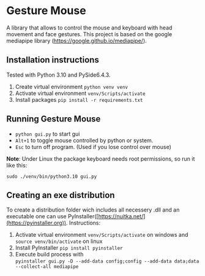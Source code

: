 # Gesture Mouse

A library that allows to control the mouse and keyboard with head movement and face gestures. This project is based on the 
google mediapipe library (https://google.github.io/mediapipe/).

## Installation instructions
Tested with Python 3.10 and PySide6.4.3. 
1. Create virtual environment  `python venv venv`
2. Activate virtual environment `venv/Scripts/activate`
3. Install packages `pip install -r requirements.txt`

## Running Gesture Mouse
- `python gui.py` to start gui
- `Alt+1` to toggle mouse controlled by python or system.
- `Esc` to turn off program. (Used if you lose control over mouse)

**Note**: Under Linux the package keyboard needs root permissions, so run it like this:

```sudo ./venv/bin/python3.10 gui.py```

## Creating an exe distribution
To create a distribution folder wich includes all necessery .dll and an executable one can use PyInstaller([https://nuitka.net/](https://pyinstaller.org)). 
Instructions:
1. Activate virtual environment `venv/Scripts/activate` on windows and `source venv/bin/activate` on linux
2. Install PyInstaller `pip install pyinstaller`
3. Execute build process with  
`pyinstaller gui.py -D --add-data config;config --add-data data;data --collect-all mediapipe`
